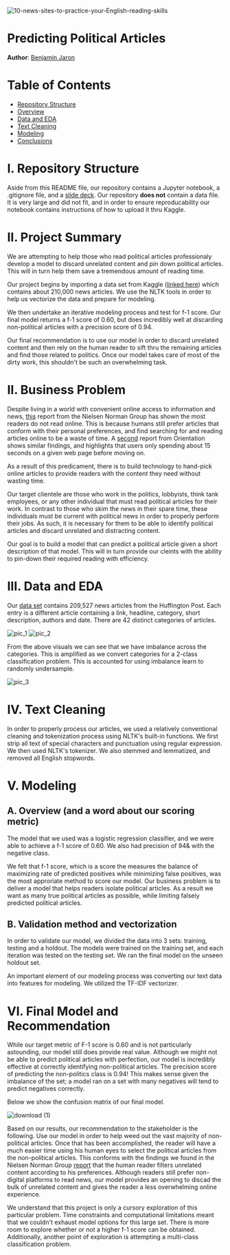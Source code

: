 ![10-news-sites-to-practice-your-English-reading-skills](https://github.com/bmjaron/capstone/assets/115658357/3ac7c034-9639-4c8e-a663-8d2f3b287608)

# Predicting Political Articles

**Author**: [Benjamin Jaron](mailto:bmjaron@gmail.com)

# Table of Contents
* [Repository Structure](#I.Structure)
* [Overview](#II.Overview)
* [Data and EDA](#III.EDA)
* [Text Cleaning](#IV.Cleaning)
* [Modeling](#V.Modeling)
* [Conclusions](#VI.Conclusions)

# I. Repository Structure

Aside from this README file, our repository contains a Jupyter notebook, a .gitignore file, and a [slide deck](https://github.com/bmjaron/capstone/blob/main/slide_deck.pdf). Our repository **does not** contain a data file. It is very large and did not fit, and in order to ensure reproducability our notebook contains instructions of how to upload it thru Kaggle.

# II. Project Summary

We are attempting to help those who read political articles professionaly develop a model to discard unrelated content and pin down political articles. This will in turn help them save a tremendous amount of reading time.

Our project begins by importing a data set from Kaggle ([linked here](https://www.kaggle.com/datasets/rmisra/news-category-dataset)) which contains about 210,000 news articles. We use the NLTK tools in order to help us vectorize the data and prepare for modeling.

We then undertake an iterative modeling process and test for f-1 score. Our final model returns a f-1 score of 0.60, but does incredibly well at discarding non-political articles with a precision score of 0.94.

Our final recommendation is to use our model in order to discard unrelated content and then rely on the human reader to sift thru the remaining articles and find those related to politics. Once our model takes care of most of the dirty work, this shouldn't be such an overwhelming task.

# II. Business Problem

Despite living in a world with convenient online access to information and news, [this](https://www.nngroup.com/articles/how-people-read-online/) report from the Nielsen Norman Group has shown the most readers do not read online. This is because humans still prefer articles that conform with their personal preferences, and find searching for and reading articles online to be a waste of time. A [second](https://www.orientation.agency/insights/how-people-read-online) report from Orientation shows similar findings, and highlights that users only spending about 15 seconds on a given web page before moving on.

As a result of this predicament, there is to build technology to hand-pick online articles to provide readers with the content they need without wasting time.

Our target clientele are those who work in the politics, lobbyists, think tank employees, or any other individual that must read political articles for their work. In contrast to those who skim the news in their spare time, these individuals must be current with political news in order to properly perform their jobs. As such, it is necessary for them to be able to identify political articles and discard unrelated and distracting content.

Our goal is to build a model that can predict a political article given a short description of that model. This will in turn provide our cleints with the ability to pin-down their required reading with efficiency.

# III. Data and EDA

Our [data set](https://www.kaggle.com/datasets/rmisra/news-category-dataset) contains 209,527 news articles from the Huffington Post. Each entry is a different article containing a link, headline, category, short description, authors and date. There are 42 distinct categories of articles.

![pic_1](https://github.com/bmjaron/capstone/assets/115658357/d0c4f63e-3488-4e3e-a034-b25750b122d0)
![pic_2](https://github.com/bmjaron/capstone/assets/115658357/3de44006-a34d-4b0b-8b96-ce4d2d6d3940)

From the above visuals we can see that we have imbalance across the categories. This is amplified as we convert categories for a 2-class classification problem. This is accounted for using imbalance learn to randomly undersample.

![pic_3](https://github.com/bmjaron/capstone/assets/115658357/8a626f9b-fb52-49b0-92e7-674135b161c1)

# IV. Text Cleaning

In order to properly process our articles, we used a relatively conventional cleaning and tokenization process using NLTK's built-in functions. We first strip all text of special characters and punctuation using regular expression. We then used NLTK's tokenizer. We also stemmed and lemmatized, and removed all English stopwords.

# V. Modeling

## A. Overview (and a word about our scoring metric)

The model that we used was a logistic regression classifier, and we were able to achieve a f-1 score of 0.60. We also had precision of 94& with the negative class.

We felt that f-1 score, which is a score the measures the balance of maximizing rate of predicted positives while minimizing false positives, was the most approriate method to score our model. Our business problem is to deliver a model that helps readers isolate political articles. As a result we want as many true political articles as possible, while limiting falsely predicted political articles. 

## B. Validation method and vectorization

In order to validate our model, we divided the data into 3 sets: training, testing and a holdout. The models were trained on the training set, and each iteration was tested on the testing set. We ran the final model on the unseen holdout set.

An important element of our modeling process was converting our text data into features for modeling. We utilized the TF-IDF vectorizer.

# VI. Final Model and Recommendation

While our target metric of F-1 score is 0.60 and is not particularly astounding, our model still does provide real value. Although we might not be able to predict political articles with perfection, our model is incredibly effective at correctly identifying non-political articles. The precision score of predicting the non-politics class is 0.94! This makes sense given the imbalance of the set; a model ran on a set with many negatives will tend to predict negatives correctly.

Below we show the confusion matrix of our final model.

![download (1)](https://github.com/bmjaron/capstone/assets/115658357/58a8fab8-a3d6-4d08-9976-21a8114255b9)


Based on our results, our recommendation to the stakeholder is the following. Use our model in order to help weed out the vast majority of non-political articles. Once that has been accomplished, the reader will have a much easier time using his human eyes to select the political articles from the non-political articles. This conforms with the findings we found in the Nielsen Norman Group [report](https://www.nngroup.com/articles/how-people-read-online/) that the human reader filters unrelated content according to his preferences. Although readers still prefer non-digital platforms to read news, our model provides an opening to discad the bulk of unrelated content and gives the reader a less overwhelming online experience.

We understand that this project is only a cursory exploration of this particular problem. Time constraints and computational limitations meant that we couldn't exhaust model options for this large set. There is more room to explore whether or not a higher f-1 score can be obtained. Additionally, another point of exploration is attempting a multi-class classification problem.

